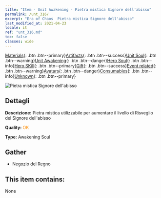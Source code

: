 ```yaml
---
title: "Item - Unit Awakening - Pietra mistica Signore dell'abisso"
permalink: /unt_316/
excerpt: "Era of Chaos  Pietra mistica Signore dell'abisso"
last_modified_at: 2021-04-23
locale: it
ref: "unt_316.md"
toc: false
classes: wide
---
```

 [Materials](/ItemsIT/){: .btn .btn--primary}[Artifacts](/ItemsIT/Artifacts/){: .btn .btn--success}[Unit Soul](/ItemsIT/UnitSoul/){: .btn .btn--warning}[Unit Awakening](/ItemsIT/UnitAwakening/){: .btn .btn--danger}[Hero Soul](/ItemsIT/HeroSoul/){: .btn .btn--info}[Hero SKill](/ItemsIT/HeroSkill/){: .btn .btn--primary}[Gift](/ItemsIT/Gift/){: .btn .btn--success}[Event related](/ItemsIT/Events/){: .btn .btn--warning}[Avatars](/ItemsIT/Avatars/){: .btn .btn--danger}[Consumables](/ItemsIT/Consumables/){: .btn .btn--info}[Unknown](/ItemsIT/Unknown/){: .btn .btn--primary}

 ![Pietra mistica Signore dell'abisso](/images/u/tia_diyulingzhu.jpg)

## Dettagli
 **Descrizione:** Pietra mistica utilizzabile per aumentare il livello di Risveglio del Signore dell'abisso

 **Quality:** <span style="color: #FF8C00">OK</span>

 **Type:** Awakening Soul

## Gather

*    Negozio del Regno 

## This item contains:

  None

